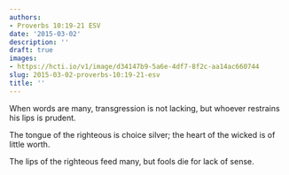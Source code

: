 ```yaml
---
authors:
- Proverbs 10:19-21 ESV
date: '2015-03-02'
description: ''
draft: true
images:
- https://hcti.io/v1/image/d34147b9-5a6e-4df7-8f2c-aa14ac660744
slug: 2015-03-02-proverbs-10:19-21-esv
title: ''
---
```


When words are many, transgression is not lacking, but whoever restrains his lips is prudent. 

The tongue of the righteous is choice silver; the heart of the wicked is of little worth. 

The lips of the righteous feed many, but fools die for lack of sense.